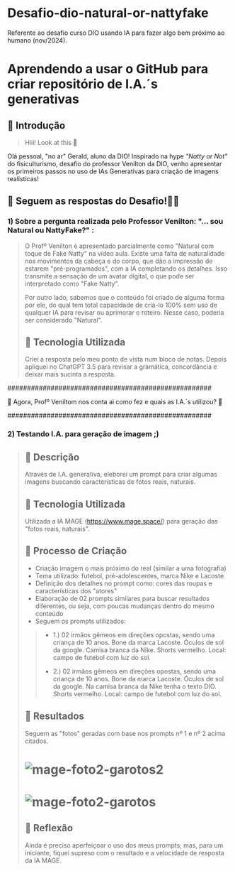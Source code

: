 # Desafio-dio-natural-or-nattyfake
  Referente ao desafio curso DIO usando IA para fazer algo bem próximo ao humano (nov/2024).

# Aprendendo a usar o GitHub para criar repositório de I.A.´s generativas

## 🚀 Introdução

> Hiii! Look at this 👀

Olá pessoal, "no ar" Gerald, aluno da DIO! Inspirado na hype _"Natty or Not"_ do fisiculturismo, desafio do professor Venilton da DIO, venho apresentar os primeiros passos no uso de IAs Generativas para criação de imagens realisticas!

## 🎯 Seguem as respostas do Desafio!💪🤓

### 1) Sobre a pergunta realizada pelo Professor Venilton: "... sou Natural ou NattyFake?" :

> O Profº Venilton é apresentado parcialmente como "Natural com toque de Fake Natty" na vídeo aula. Existe uma falta de naturalidade nos movimentos da cabeça e do corpo, que dão a impressão de estarem "pré-programados", com a IA completando os detalhes. Isso transmite a sensação de um avatar digital, o que pode ser interpretado como "Fake Natty".
> 
> Por outro lado, sabemos que o conteúdo foi criado de alguma forma por ele, do qual tem total capacidade de criá-lo 100% sem uso de qualquer IA para revisar ou aprimorar o roteiro. Nesse caso, poderia ser considerado "Natural".
> 
> ## 🤖 Tecnologia Utilizada
> Criei a resposta pelo meu ponto de vista num bloco de notas. Depois apliquei no ChatGPT 3.5 para revisar a gramática, concordância e deixar mais sucinta a resposta.

####################################################

 👀 Agora, Profº Veniltom nos conta ai como fez e quais as I.A.´s utilizou? 👀

####################################################

### 2) Testando I.A. para geração de imagem ;)

> ## 📒 Descrição
> Através de I.A. generativa, eleborei um prompt para criar algumas imagens buscando características de fotos reais, naturais.
> 
> ## 🤖 Tecnologia Utilizada
> Utilizada a IA MAGE (https://www.mage.space/) para geração das "fotos reais, naturais".
> 
> ## 🧐 Processo de Criação
> - Criação imagem o mais próximo do real (similar a uma fotografia)
> - Tema utilizado: futebol, pré-adolescentes, marca Nike e Lacoste
> - Definição dos detalhes no prompt como: cores das roupas e características dos "atores"
> - Elaboração de 02 prompts similares para buscar resultados diferentes, ou seja, com poucas mudanças dentro do mesmo conteúdo
> - Seguem os prompts utilizados:
> > - 1.)   02 irmãos gêmeos em direções opostas, sendo uma criança de 10 anos. Bone da marca Lacoste. Óculos de sol da google. 
> > Camisa branca da Nike. Shorts vermelho. Local: campo de futebol com luz do sol.
> >
> > - 2.)   02 irmãos gêmeos em direções opostas, sendo uma criança de 10 anos. Bone da marca Lacoste. Óculos de sol da google. 
> > Na camisa branca da Nike tenha o texto DIO. Shorts vermelho. Local: campo de futebol com luz do sol.
> 
> ## 🚀 Resultados
> Seguem as "fotos" geradas com base nos prompts nº 1 e nº 2 acima citados.
> # ![mage-foto2-garotos2](https://github.com/user-attachments/assets/12c9bebd-2e37-436e-8bd9-c734ef834dcd)
> 
> # ![mage-foto2-garotos](https://github.com/user-attachments/assets/36077d3a-816d-46f3-b67b-217d95bd78a8)
> 
> ## 💭 Reflexão 
> Ainda é preciso aperfeiçoar o uso dos meus prompts, mas, para um iniciante, 
> fiquei supreso com o resultado e a velocidade de resposta da IA MAGE.

<!-- ocultar 
1. **Explorar IAs Generativas**: Utilize essas tecnologias para criar conteúdos que sejam o mais realista possível. Seja criativo! Você pode produzir imagens, textos, áudios, vídeos ou combinações de tudo isso!
1. **Potfólio de Projetos**:
    1. Faça o "fork" deste repositório;
    1. Faça o "fork" deste repositório, criando uma cópia em seu GitHub pessoal;
    2. Edite seu README com os detalhes do seu projeto, siga nosso [Template](#template) (é só copiar, colar e preencher);
    3. Submeta o link do seu repositório GitHub na plataforma da DIO. Pronto, você acabou de fortalecer seu portfólio de projetos nos perfis do GitHub e DIO 🚀
    3. Submeta o link do seu repositório na plataforma da DIO. Pronto, você acabou de fortalecer seu portfólio de projetos nos perfis do GitHub e DIO 🚀
1. **Efeito de Rede**: Compartilhe seus resultados nas redes sociais com a hashtag **#LabDIONattyOrNot**. Não esqueça de nos marcar: [DIO](https://www.linkedin.com/school/dio-makethechange) e [falvojr](https://www.linkedin.com/in/falvojr).

### Template




```markdown
## Testando I.A. para geração de imagem ;)

## 📒 Descrição
Através de I.A. generativa, criou-se um prompt com de tesrae e criar algumas imagens buscando características de foto real, natural.

## 🤖 Tecnologias Utilizadas
Utilizada a IA MAGE (https://www.mage.space/).

## 🧐 Processo de Criação
- Criar imagem o mais próximo do real (similar a uma fotografia)- Tema utilizado: futebol, pré-adolescentes, marca nike
- definir cores das roupas e características dos "atores"
- criar 02 prompts simalares para buscar resultados diferentes , ou seja, com poucas mudanças
- Seguem os prompts utiliozados:
   1 - 02 irmãos gemeos em direções opostas, sendo uma crianca de 10 anos. Bone da marca lacoste. Óculos de sol da google. 
       Camisa branca da nike. Shorts vermelho. Local: campo de futebol com luz do sol.
   2 - 02 irmãos gemeos em direções opostas, sendo uma crianca de 10 anos. Bone da marca lacoste. Óculos de sol da google. 
       Na camisa branca da nike tenha o texto DIO. Shorts vermelho. Local: campo de futebol com luz do sol.

/mage-foto2-garotos.jpg

## 🚀 Resultados
Seguem as fotos geradas referentes a descrição 1 e 2 acima citadas.

## 💭 Reflexão 
Ainda é preciso aperfeiçoar o uso dos meus prompts, mas para um iniciante, 
senti-me supreeendido com o resultado e a velocidade de resposta da ferramenta.

```

### Exemplos e Insigths
fim do ocultar -->






